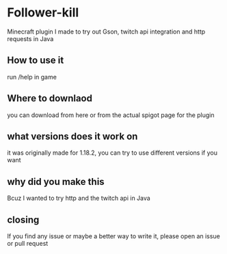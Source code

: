 # Follower-kill
Minecraft plugin I made to try out Gson, twitch api integration and http requests in Java
## How to use it
run /help in game
## Where to downlaod
you can download from here or from the actual spigot page for the plugin
## what versions does it work on
it was originally made for 1.18.2, you can try to use different versions if you want
## why did you make this
Bcuz I wanted to try http and the twitch api in Java
## closing
If you find any issue or maybe a better way to write it, please open an issue or pull request
